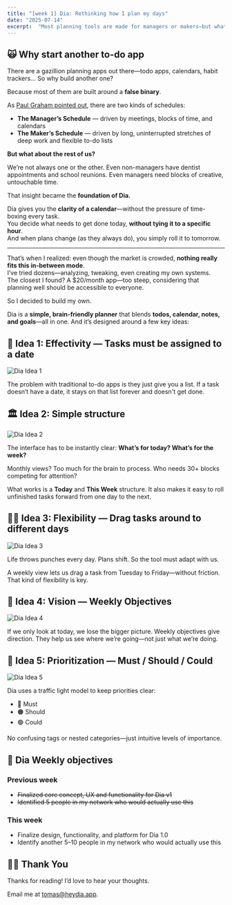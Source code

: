 ```yaml
---
title: "[week 1] Dia: Rethinking how I plan my days"
date: "2025-07-14"
excerpt:  "Most planning tools are made for managers or makers—but what if you're both? Here's how Dia was born to solve that in-between problem."
---
```


## 🙀 Why start another to-do app

There are a gazillion planning apps out there—todo apps, calendars, habit trackers…
So why build another one?

Because most of them are built around a **false binary**.

As [Paul Graham pointed out](https://paulgraham.com/makersschedule.html), there are two kinds of schedules:
- **The Manager’s Schedule** — driven by meetings, blocks of time, and calendars
- **The Maker’s Schedule** — driven by long, uninterrupted stretches of deep work and flexible to-do lists

**But what about the rest of us?**

We’re not always one or the other.
Even non-managers have dentist appointments and school reunions.
Even managers need blocks of creative, untouchable time.

That insight became the **foundation of Dia.** 

Dia gives you the **clarity of a calendar**—without the pressure of time-boxing every task.  
You decide what needs to get done today, **without tying it to a specific hour**.  
And when plans change (as they always do), you simply roll it to tomorrow.

---

That’s when I realized: even though the market is crowded, **nothing really fits this in-between mode**.  
I’ve tried dozens—analyzing, tweaking, even creating my own systems.  
The closest I found? A $20/month app—too steep, considering that planning well should be accessible to everyone.

So I decided to build my own.

Dia is a **simple, brain-friendly planner** that blends **todos, calendar, notes, and goals**—all in one.
And it’s designed around a few key ideas:

## 🧠 Idea 1: Effectivity — Tasks must be assigned to a date

![Dia Idea 1](/week1/idea1.png)

The problem with traditional to-do apps is they just give you a list. If a task doesn’t have a date, it stays on that list forever and doesn't get done.

## 🏛️ Idea 2: Simple structure

![Dia Idea 2](/week1/idea2.png)

The interface has to be instantly clear:
**What’s for today? What’s for the week?**

Monthly views? Too much for the brain to process.
Who needs 30+ blocks competing for attention?

What works is a **Today** and **This Week** structure.
It also makes it easy to roll unfinished tasks forward from one day to the next.

## 💪🏼 Idea 3: Flexibility — Drag tasks around to different days

![Dia Idea 3](/week1/idea3.png)

Life throws punches every day. Plans shift.
So the tool must adapt with us.

A weekly view lets us drag a task from Tuesday to Friday—without friction.
That kind of flexibility is key.

## 🏹 Idea 4: Vision — Weekly Objectives

![Dia Idea 4](/week1/idea4.png)

If we only look at today, we lose the bigger picture.
Weekly objectives give direction. They help us see where we’re going—not just what we’re doing.

## 🚦 Idea 5: Prioritization — Must / Should / Could

![Dia Idea 5](/week1/idea5.png)

Dia uses a traffic light model to keep priorities clear:
- 🔴 Must
- 🟠 Should
- 🟢 Could

No confusing tags or nested categories—just intuitive levels of importance.

## 📌 Dia Weekly objectives

### Previous week

- ~~Finalized core concept, UX and functionality for Dia v1~~
- ~~Identified 5 people in my network who would actually use this~~

### This week

- Finalize design, functionality, and platform for Dia 1.0
- Identify another 5–10 people in my network who would actually use this


## 🙏🏻 Thank You

Thanks for reading! I’d love to hear your thoughts.   

Email me at [tomas@heydia.app](mailto:tomas@heydia.app).

